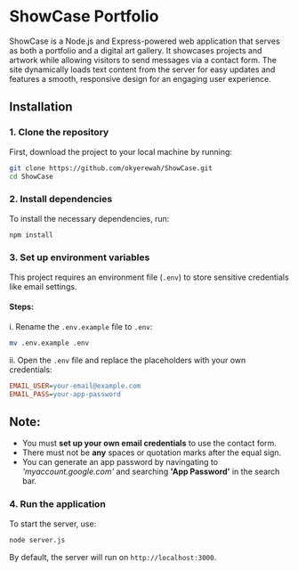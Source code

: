 # ShowCase Portfolio  

 ShowCase is a Node.js and Express-powered web application that serves as both a portfolio and a digital art gallery. It showcases projects and artwork while allowing visitors to send messages via a contact form. The site dynamically loads text content from the server for easy updates and features a smooth, responsive design for an engaging user experience.  



## Installation  

### 1. Clone the repository  
First, download the project to your local machine by running:  

```sh
git clone https://github.com/okyerewah/ShowCase.git
cd ShowCase
```  

### 2. Install dependencies  
To install the necessary dependencies, run:  

```sh
npm install
```  

### 3. Set up environment variables  
This project requires an environment file (`.env`) to store sensitive credentials like email settings.  

#### Steps:  
i. Rename the `.env.example` file to `.env`:  

   ```sh
   mv .env.example .env
   ```

ii. Open the `.env` file and replace the placeholders with your own credentials:  

   ```ini
   EMAIL_USER=your-email@example.com
   EMAIL_PASS=your-app-password
   ```  
## Note:   
- You must **set up your own email credentials** to use the contact form.  
- There must not be **any** spaces or quotation marks after the equal sign.
- You can generate an app password by navingating to *'myaccount.google.com'* and searching **'App Password'** in the search bar.

### 4. Run the application  
To start the server, use:  

```sh
node server.js
```  

By default, the server will run on `http://localhost:3000`.  
